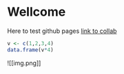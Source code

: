 # Wellcome
Here to test github pages
[link to collab](collaborators/main.md)
```R
v <- c(1,2,3,4)
data.frame(v*4)
```
![[img.png]]
